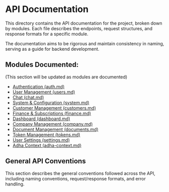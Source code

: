 # API Documentation

This directory contains the API documentation for the project, broken down by modules.
Each file describes the endpoints, request structures, and response formats for a specific module.

The documentation aims to be rigorous and maintain consistency in naming, serving as a guide for backend development.

## Modules Documented:
(This section will be updated as modules are documented)
- [Authentication (auth.md)](auth.md)
- [User Management (users.md)](users.md)
- [Chat (chat.md)](chat.md)
- [System & Configuration (system.md)](system.md)
- [Customer Management (customers.md)](customers.md)
- [Finance & Subscriptions (finance.md)](finance.md)
- [Dashboard (dashboard.md)](dashboard.md)
- [Company Management (company.md)](company.md)
- [Document Management (documents.md)](documents.md)
- [Token Management (tokens.md)](tokens.md)
- [User Settings (settings.md)](settings.md)
- [Adha Context (adha-context.md)](adha-context.md)

## General API Conventions

This section describes the general conventions followed across the API, including naming conventions, request/response formats, and error handling.
